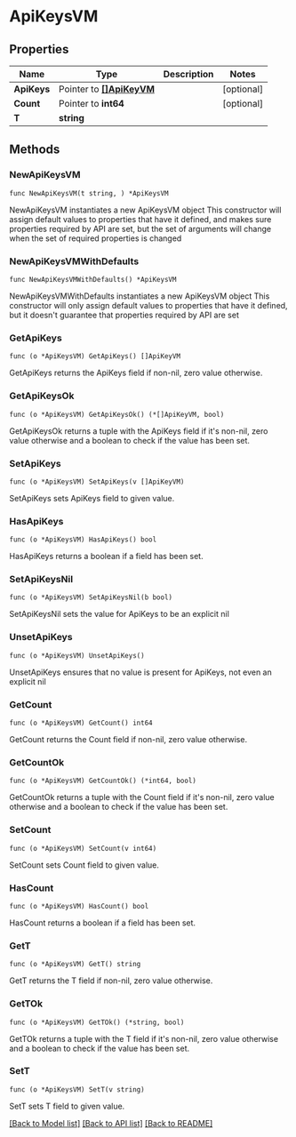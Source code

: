 # ApiKeysVM

## Properties

Name | Type | Description | Notes
------------ | ------------- | ------------- | -------------
**ApiKeys** | Pointer to [**[]ApiKeyVM**](ApiKeyVM.md) |  | [optional] 
**Count** | Pointer to **int64** |  | [optional] 
**T** | **string** |  | 

## Methods

### NewApiKeysVM

`func NewApiKeysVM(t string, ) *ApiKeysVM`

NewApiKeysVM instantiates a new ApiKeysVM object
This constructor will assign default values to properties that have it defined,
and makes sure properties required by API are set, but the set of arguments
will change when the set of required properties is changed

### NewApiKeysVMWithDefaults

`func NewApiKeysVMWithDefaults() *ApiKeysVM`

NewApiKeysVMWithDefaults instantiates a new ApiKeysVM object
This constructor will only assign default values to properties that have it defined,
but it doesn't guarantee that properties required by API are set

### GetApiKeys

`func (o *ApiKeysVM) GetApiKeys() []ApiKeyVM`

GetApiKeys returns the ApiKeys field if non-nil, zero value otherwise.

### GetApiKeysOk

`func (o *ApiKeysVM) GetApiKeysOk() (*[]ApiKeyVM, bool)`

GetApiKeysOk returns a tuple with the ApiKeys field if it's non-nil, zero value otherwise
and a boolean to check if the value has been set.

### SetApiKeys

`func (o *ApiKeysVM) SetApiKeys(v []ApiKeyVM)`

SetApiKeys sets ApiKeys field to given value.

### HasApiKeys

`func (o *ApiKeysVM) HasApiKeys() bool`

HasApiKeys returns a boolean if a field has been set.

### SetApiKeysNil

`func (o *ApiKeysVM) SetApiKeysNil(b bool)`

 SetApiKeysNil sets the value for ApiKeys to be an explicit nil

### UnsetApiKeys
`func (o *ApiKeysVM) UnsetApiKeys()`

UnsetApiKeys ensures that no value is present for ApiKeys, not even an explicit nil
### GetCount

`func (o *ApiKeysVM) GetCount() int64`

GetCount returns the Count field if non-nil, zero value otherwise.

### GetCountOk

`func (o *ApiKeysVM) GetCountOk() (*int64, bool)`

GetCountOk returns a tuple with the Count field if it's non-nil, zero value otherwise
and a boolean to check if the value has been set.

### SetCount

`func (o *ApiKeysVM) SetCount(v int64)`

SetCount sets Count field to given value.

### HasCount

`func (o *ApiKeysVM) HasCount() bool`

HasCount returns a boolean if a field has been set.

### GetT

`func (o *ApiKeysVM) GetT() string`

GetT returns the T field if non-nil, zero value otherwise.

### GetTOk

`func (o *ApiKeysVM) GetTOk() (*string, bool)`

GetTOk returns a tuple with the T field if it's non-nil, zero value otherwise
and a boolean to check if the value has been set.

### SetT

`func (o *ApiKeysVM) SetT(v string)`

SetT sets T field to given value.



[[Back to Model list]](../README.md#documentation-for-models) [[Back to API list]](../README.md#documentation-for-api-endpoints) [[Back to README]](../README.md)


